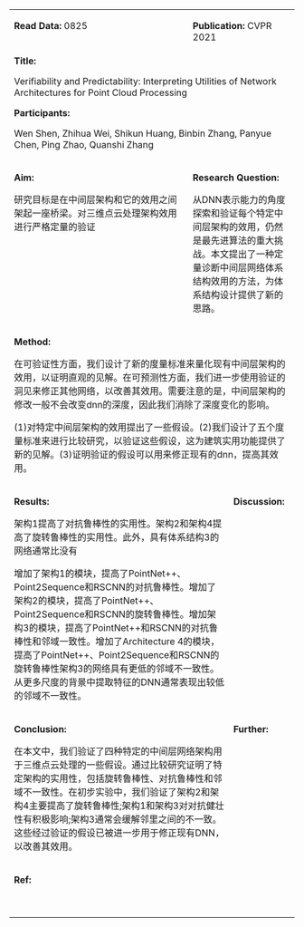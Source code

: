 <table>
    <tr>
        <td valign="top" width="300">
            <p><b>Read Data:</b> 0825</p>
        </td>
        <td colspan="3" valign="top" width="300">
            <p><b>Publication:</b> CVPR 2021</p>
        </td>
    </tr>
    <tr>
        <td colspan="4" valign="top" width="600">
            <b>Title:</b>
            <p>Verifiability and Predictability: Interpreting Utilities of Network Architectures for Point Cloud Processing</p>
            <b>Participants:</b>
            <p>Wen Shen, Zhihua Wei, Shikun Huang, Binbin Zhang, Panyue Chen, Ping Zhao, Quanshi Zhang</p>
        </td>
    </tr>
    <tr>
        <td valign="top" width="300">
            <p><b>Aim:</b></p>
            <p>研究目标是在中间层架构和它的效用之间架起一座桥梁。对三维点云处理架构效用进行严格定量的验证</p>
        </td>
        <td colspan="3" valign="top" width="300">
            <p><b>Research Question:</b></p>
            <p>从DNN表示能力的角度探索和验证每个特定中间层架构的效用，仍然是最先进算法的重大挑战。本文提出了一种定量诊断中间层网络体系结构效用的方法，为体系结构设计提供了新的思路。</p>
        </td>
    </tr>
    <tr>
        <td colspan="4" valign="top" width="600">
            <p><b>Method:</b></p>
            <p>在可验证性方面，我们设计了新的度量标准来量化现有中间层架构的效用，以证明直观的见解。在可预测性方面，我们进一步使用验证的洞见来修正其他网络，以改善其效用。需要注意的是，中间层架构的修改一般不会改变dnn的深度，因此我们消除了深度变化的影响。</p>
            <p>(1)对特定中间层架构的效用提出了一些假设。(2)我们设计了五个度量标准来进行比较研究，以验证这些假设，这为建筑实用功能提供了新的见解。(3)证明验证的假设可以用来修正现有的dnn，提高其效用。</p>
        </td>
    </tr>
    <tr>
        <td colspan="2" valign="top" width="500">
            <p><b>Results:</b></p>
            <p>架构1提高了对抗鲁棒性的实用性。架构2和架构4提高了旋转鲁棒性的实用性。此外，具有体系结构3的网络通常比没有</p>
            <p>增加了架构1的模块，提高了PointNet++、Point2Sequence和RSCNN的对抗鲁棒性。增加了架构2的模块，提高了PointNet++、Point2Sequence和RSCNN的旋转鲁棒性。增加架构3的模块，提高了PointNet++和RSCNN的对抗鲁棒性和邻域一致性。增加了Architecture 4的模块，提高了PointNet++、Point2Sequence和RSCNN的旋转鲁棒性架构3的网络具有更低的邻域不一致性。从更多尺度的背景中提取特征的DNN通常表现出较低的邻域不一致性。</p>
        </td>
        <td colspan="2" valign="top" width="100">
            <p><b>Discussion:</b></p>
        </td>
    </tr>
    <tr>
        <td colspan="3" valign="top" width="500">
            <p><b>Conclusion:</b></p>
            <p>在本文中，我们验证了四种特定的中间层网络架构用于三维点云处理的一些假设。通过比较研究证明了特定架构的实用性，包括旋转鲁棒性、对抗鲁棒性和邻域不一致性。在初步实验中，我们验证了架构2和架构4主要提高了旋转鲁棒性;架构1和架构3对对抗健壮性有积极影响;架构3通常会缓解邻里之间的不一致。这些经过验证的假设已被进一步用于修正现有DNN，以改善其效用。</p>
        </td>
        <td valign="top" width="100">
            <p><b>Further:</b></p>
        </td>
    </tr>
    <tr>
        <td colspan="4" valign="top" width="600">
            <p><b>Ref:</b></p>
            <p>&nbsp;</p>
        </td>
    </tr>
</table>

